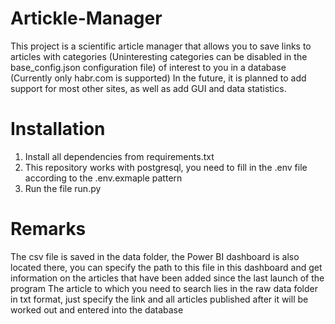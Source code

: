 # Artickle-Manager
This project is a scientific article manager that allows you to save links to articles with categories (Uninteresting categories can be disabled in the base_config.json configuration file) of interest to you in a database (Currently only habr.com is supported)
In the future, it is planned to add support for most other sites, as well as add GUI and data statistics.

# Installation
1. Install all dependencies from requirements.txt
2. This repository works with postgresql, you need to fill in the .env file according to the .env.exmaple pattern
3. Run the file run.py

# Remarks
The csv file is saved in the data folder, the Power BI dashboard is also located there, you can specify the path to this file in this dashboard and get information on the articles that have been added since the last launch of the program
The article to which you need to search lies in the raw data folder in txt format, just specify the link and all articles published after it will be worked out and entered into the database
